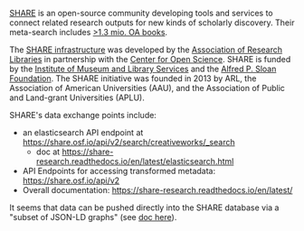 [SHARE](https://share.osf.io) is an open-source community developing tools and services to connect related research outputs for new kinds of scholarly discovery. Their meta-search includes [>1.3 mio. OA books](https://share.osf.io/discover?type[]=book).

The [SHARE infrastructure](https://github.com/CenterForOpenScience/SHARE) was developed by the [Association of Research Libraries](http://www.arl.org/) in partnership with the [Center for Open Science](http://cos.io/). SHARE is funded by the [Institute of Museum and Library Services](http://www.imls.gov/) and the [Alfred P. Sloan Foundation](http://www.sloan.org/). The SHARE initiative was founded in 2013 by ARL, the Association of American Universities (AAU), and the Association of Public and Land-grant Universities (APLU). 

SHARE's data exchange points include:

* an elasticsearch API endpoint at https://share.osf.io/api/v2/search/creativeworks/_search
   * doc at https://share-research.readthedocs.io/en/latest/elasticsearch.html
* API Endpoints for accessing transformed metadata: https://share.osf.io/api/v2
* Overall documentation: https://share-research.readthedocs.io/en/latest/

It seems that data can be pushed directly into the SHARE database via a "subset of JSON-LD graphs" (see [doc here](https://share-research.readthedocs.io/en/latest/share_api.html#push-data-directly-into-the-share-database)). 